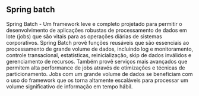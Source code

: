 ## Spring batch

Spring Batch - Um framework leve e completo projetado para permitir o desenvolvimento de aplicações robustas de processamento de dados 
em lote (jobs) que são vitais para as operações diárias de sistemas corporativos. Spring Batch provê funções reusáveis que são essenciais 
ao processamento de grande volume de dados, incluindo log e monitoramento, controle transacional, estatísticas, reinicialização, skip de 
dados inválidos e gerenciamento de recursos. Também provê serviços mais avançados que permitem alta performance de jobs através de otimizações 
e técnicas de particionamento. Jobs com um grande volume de dados se beneficiam com o uso do framework que os torna altamente escaláveis para 
processar um volume significativo de informação em tempo hábil.

